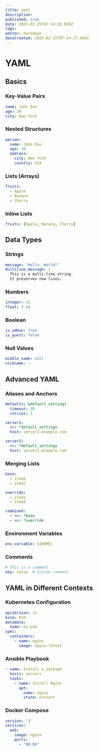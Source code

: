 ```yaml
---
title: yaml
description: 
published: true
date: 2025-02-25T07:14:19.039Z
tags: 
editor: markdown
dateCreated: 2025-02-25T07:14:17.604Z
---
```


# YAML

## Basics

### Key-Value Pairs
```yaml
name: John Doe
age: 30
city: New York
```

### Nested Structures
```yaml
person:
  name: John Doe
  age: 30
  address:
    city: New York
    country: USA
```

### Lists (Arrays)
```yaml
fruits:
  - Apple
  - Banana
  - Cherry
```

### Inline Lists
```yaml
fruits: [Apple, Banana, Cherry]
```



## Data Types

### Strings
```yaml
message: "Hello, World!"
multiline_message: |
  This is a multi-line string.
  It preserves new lines.
```

### Numbers
```yaml
integer: 42
float: 3.14
```

### Boolean
```yaml
is_admin: true
is_guest: false
```

### Null Values
```yaml
middle_name: null
nickname: ~
```



## Advanced YAML

### Aliases and Anchors
```yaml
defaults: &default_settings
  timeout: 30
  retries: 5

server1:
  <<: *default_settings
  host: server1.example.com

server2:
  <<: *default_settings
  host: server2.example.com
```

### Merging Lists
```yaml
base:
  - item1
  - item2

override:
  - item3
  - item4

combined:
  - <<: *base
  - <<: *override
```

### Environment Variables
```yaml
env_variable: ${HOME}
```

### Comments
```yaml
# This is a comment
key: value  # Inline comment
```



## YAML in Different Contexts

### Kubernetes Configuration
```yaml
apiVersion: v1
kind: Pod
metadata:
  name: my-pod
spec:
  containers:
    - name: nginx
      image: nginx:latest
```

### Ansible Playbook
```yaml
- name: Install a package
  hosts: servers
  tasks:
    - name: Install Nginx
      apt:
        name: nginx
        state: present
```

### Docker Compose
```yaml
version: '3'
services:
  web:
    image: nginx
    ports:
      - "80:80"
```

